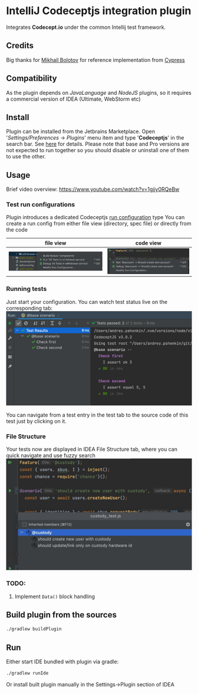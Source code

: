 # IntelliJ Codeceptjs integration plugin
Integrates <b>Codecept.io</b> under the common Intellij test framework.

## Credits
Big thanks for [Mikhail Bolotov](https://github.com/mbolotov) for reference implementation from [Cypress](https://github.com/mbolotov/intellij-cypress/)

## Compatibility
As the plugin depends on *JavaLanguage* and *NodeJS* plugins, so it requires a commercial version of IDEA (Ultimate, WebStorm etc) 
## Install
Plugin can be installed from the Jetbrains Marketplace. Open '*Settings/Preferences* -> *Plugins*' menu item and type '**Codeceptjs**' in the search bar. See [here](https://www.jetbrains.com/help/idea/managing-plugins.html) for details. Please note that base and Pro versions are not expected to run together so you should disable or uninstall one of them to use the other. 
## Usage
Brief video overview: https://www.youtube.com/watch?v=1gjjy0RQeBw 
### Test run configurations
Plugin introduces a dedicated Codeceptjs [run configuration](https://www.jetbrains.com/help/idea/run-debug-configuration.html) type
You can create a run config from either file view (directory, spec file) or directly from the code

file view | code view 
------------ | -------------
![](./media/createFromDir.jpg) | ![](./media/createFromSrc.jpg)

### Running tests
Just start your configuration. You can watch test status live on the corresponding tab:   
![](./media/run.png)

You can navigate from a test entry in the test tab to the source code of this test just by clicking on it.<br>

### File Structure
Your tests now are displayed in IDEA File Structure tab, where you can quick navigate and use fuzzy search
![](./media/fileStructure.jpg)

### TODO:
1. Implement `Data()` block handling

## Build plugin from the sources
```bash
./gradlew buildPlugin
````
## Run
Either start IDE bundled with plugin via gradle:
```bash
./gradlew runIde
```                                             
Or install built plugin manually in the Settings->Plugin section of IDEA
